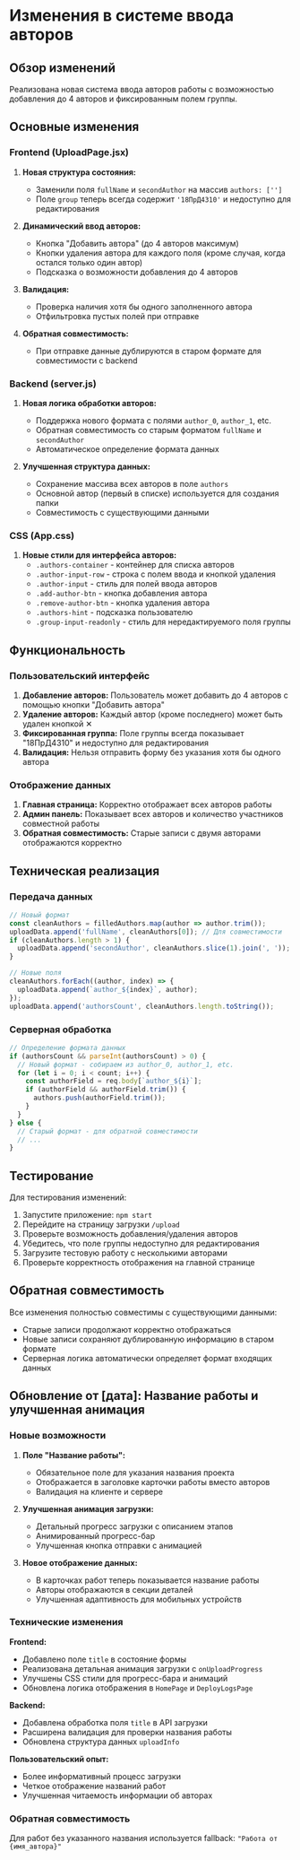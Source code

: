 # Изменения в системе ввода авторов

## Обзор изменений

Реализована новая система ввода авторов работы с возможностью добавления до 4 авторов и фиксированным полем группы.

## Основные изменения

### Frontend (UploadPage.jsx)

1. **Новая структура состояния:**
   - Заменили поля `fullName` и `secondAuthor` на массив `authors: ['']`
   - Поле `group` теперь всегда содержит `'18ПрД4310'` и недоступно для редактирования

2. **Динамический ввод авторов:**
   - Кнопка "Добавить автора" (до 4 авторов максимум)
   - Кнопки удаления автора для каждого поля (кроме случая, когда остался только один автор)
   - Подсказка о возможности добавления до 4 авторов

3. **Валидация:**
   - Проверка наличия хотя бы одного заполненного автора
   - Отфильтровка пустых полей при отправке

4. **Обратная совместимость:**
   - При отправке данные дублируются в старом формате для совместимости с backend

### Backend (server.js)

1. **Новая логика обработки авторов:**
   - Поддержка нового формата с полями `author_0`, `author_1`, etc.
   - Обратная совместимость со старым форматом `fullName` и `secondAuthor`
   - Автоматическое определение формата данных

2. **Улучшенная структура данных:**
   - Сохранение массива всех авторов в поле `authors`
   - Основной автор (первый в списке) используется для создания папки
   - Совместимость с существующими данными

### CSS (App.css)

1. **Новые стили для интерфейса авторов:**
   - `.authors-container` - контейнер для списка авторов
   - `.author-input-row` - строка с полем ввода и кнопкой удаления
   - `.author-input` - стиль для полей ввода авторов
   - `.add-author-btn` - кнопка добавления автора
   - `.remove-author-btn` - кнопка удаления автора
   - `.authors-hint` - подсказка пользователю
   - `.group-input-readonly` - стиль для нередактируемого поля группы

## Функциональность

### Пользовательский интерфейс

1. **Добавление авторов:** Пользователь может добавить до 4 авторов с помощью кнопки "Добавить автора"
2. **Удаление авторов:** Каждый автор (кроме последнего) может быть удален кнопкой ✕
3. **Фиксированная группа:** Поле группы всегда показывает "18ПрД4310" и недоступно для редактирования
4. **Валидация:** Нельзя отправить форму без указания хотя бы одного автора

### Отображение данных

1. **Главная страница:** Корректно отображает всех авторов работы
2. **Админ панель:** Показывает всех авторов и количество участников совместной работы
3. **Обратная совместимость:** Старые записи с двумя авторами отображаются корректно

## Техническая реализация

### Передача данных

```javascript
// Новый формат
const cleanAuthors = filledAuthors.map(author => author.trim());
uploadData.append('fullName', cleanAuthors[0]); // Для совместимости
if (cleanAuthors.length > 1) {
  uploadData.append('secondAuthor', cleanAuthors.slice(1).join(', ')); // Для совместимости
}

// Новые поля
cleanAuthors.forEach((author, index) => {
  uploadData.append(`author_${index}`, author);
});
uploadData.append('authorsCount', cleanAuthors.length.toString());
```

### Серверная обработка

```javascript
// Определение формата данных
if (authorsCount && parseInt(authorsCount) > 0) {
  // Новый формат - собираем из author_0, author_1, etc.
  for (let i = 0; i < count; i++) {
    const authorField = req.body[`author_${i}`];
    if (authorField && authorField.trim()) {
      authors.push(authorField.trim());
    }
  }
} else {
  // Старый формат - для обратной совместимости
  // ...
}
```

## Тестирование

Для тестирования изменений:

1. Запустите приложение: `npm start`
2. Перейдите на страницу загрузки `/upload`
3. Проверьте возможность добавления/удаления авторов
4. Убедитесь, что поле группы недоступно для редактирования
5. Загрузите тестовую работу с несколькими авторами
6. Проверьте корректность отображения на главной странице

## Обратная совместимость

Все изменения полностью совместимы с существующими данными:
- Старые записи продолжают корректно отображаться
- Новые записи сохраняют дублированную информацию в старом формате
- Серверная логика автоматически определяет формат входящих данных

## Обновление от [дата]: Название работы и улучшенная анимация

### Новые возможности

1. **Поле "Название работы":**
   - Обязательное поле для указания названия проекта
   - Отображается в заголовке карточки работы вместо авторов
   - Валидация на клиенте и сервере

2. **Улучшенная анимация загрузки:**
   - Детальный прогресс загрузки с описанием этапов
   - Анимированный прогресс-бар
   - Улучшенная кнопка отправки с анимацией

3. **Новое отображение данных:**
   - В карточках работ теперь показывается название работы
   - Авторы отображаются в секции деталей
   - Улучшенная адаптивность для мобильных устройств

### Технические изменения

**Frontend:**
- Добавлено поле `title` в состояние формы
- Реализована детальная анимация загрузки с `onUploadProgress`
- Улучшены CSS стили для прогресс-бара и анимаций
- Обновлена логика отображения в `HomePage` и `DeployLogsPage`

**Backend:**
- Добавлена обработка поля `title` в API загрузки
- Расширена валидация для проверки названия работы
- Обновлена структура данных `uploadInfo`

**Пользовательский опыт:**
- Более информативный процесс загрузки
- Четкое отображение названий работ
- Улучшенная читаемость информации об авторах

### Обратная совместимость

Для работ без указанного названия используется fallback: `"Работа от {имя_автора}"` 